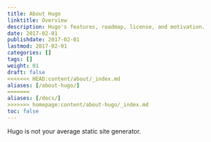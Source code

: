 ```yaml
---
title: About Hugo
linktitle: Overview
description: Hugo's features, roadmap, license, and motivation.
date: 2017-02-01
publishdate: 2017-02-01
lastmod: 2017-02-01
categories: []
tags: []
weight: 01
draft: false
<<<<<<< HEAD:content/about/_index.md
aliases: [/about-hugo/]
=======
aliases: [/docs/]
>>>>>>> homepage:content/about-hugo/_index.md
toc: false
---
```


Hugo is not your average static site generator.